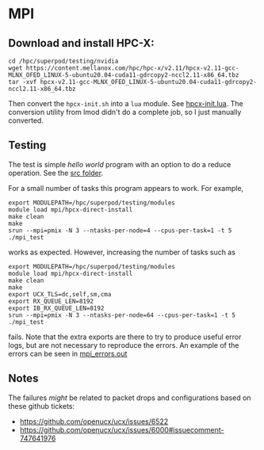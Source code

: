 # MPI

## Download and install HPC-X:

```
cd /hpc/superpod/testing/nvidia
wget https://content.mellanox.com/hpc/hpc-x/v2.11/hpcx-v2.11-gcc-MLNX_OFED_LINUX-5-ubuntu20.04-cuda11-gdrcopy2-nccl2.11-x86_64.tbz
tar -xvf hpcx-v2.11-gcc-MLNX_OFED_LINUX-5-ubuntu20.04-cuda11-gdrcopy2-nccl2.11-x86_64.tbz
```

Then convert the ``hpcx-init.sh`` into a `lua` module. See [hpcx-init.lua](hpcx-init.lua). 
The conversion utility from lmod didn't do a complete job, so I just manually converted.

## Testing

The test is simple *hello world* program with an option to do a reduce operation. See the [src folder](src).

For a small number of tasks this program appears to work. For example,

```
export MODULEPATH=/hpc/superpod/testing/modules
module load mpi/hpcx-direct-install
make clean
make
srun --mpi=pmix -N 3 --ntasks-per-node=4 --cpus-per-task=1 -t 5 ./mpi_test
```

works as expected. However, increasing the number of tasks such as

```
export MODULEPATH=/hpc/superpod/testing/modules
module load mpi/hpcx-direct-install
make clean
make
export UCX_TLS=dc,self,sm,cma
export RX_QUEUE_LEN=8192
export IB_RX_QUEUE_LEN=8192
srun --mpi=pmix -N 3 --ntasks-per-node=64 --cpus-per-task=1 -t 5 ./mpi_test
```

fails.
Note that the extra exports are there to try to produce useful error logs, but
are not necessary to reproduce the errors.
An example of the errors can be seen in [mpi_errors.out](mpi_errors.out)

## Notes

The failures *might* be related to packet drops and configurations based on these github tickets:
- https://github.com/openucx/ucx/issues/6522
- https://github.com/openucx/ucx/issues/6000#issuecomment-747641976
